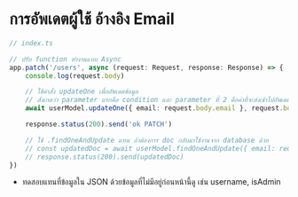 # การอัพเดตผู้ใช้ อ้างอิง Email

```ts
// index.ts

// ปรับ function ทำงานแบบ Async
app.patch('/users', async (request: Request, response: Response) => {
    console.log(request.body)

    // ใช้คำสั่ง updateOne เพื่ออัพเดตข้อมูล
    // สังเกตว่า parameter แรกคือ condition และ parameter ที่ 2 คือค่าที่จะส่งเข้าไปอัพเดต
    await userModel.updateOne({ email: request.body.email }, request.body)

    response.status(200).send('ok PATCH')

    // ใช้ .findOneAndUpdate แทน ถ้าต้องการ doc กลับมาใช้งานจาก database ด้วย
    // const updatedDoc = await userModel.findOneAndUpdate({ email: request.body.email }, request.body)
    // response.status(200).send(updatedDoc)
})
```

- ทดสอบแทนที่ข้อมูลใน JSON ด้วยข้อมูลที่ไม่มีอยู่ก่อนหน้านี้ดู เช่น username, isAdmin